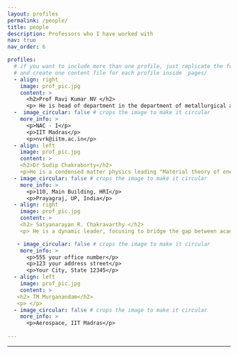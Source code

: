 ```yaml
---
layout: profiles
permalink: /people/
title: people
description: Professors who I have worked with
nav: true
nav_order: 6

profiles:
  # if you want to include more than one profile, just replicate the following block
  # and create one content file for each profile inside _pages/
  - align: right
    image: prof_pic.jpg
    content: >
      <h2>Prof Ravi Kumar NV </h2>
      <p> He is head of department in the department of metallurgical and materials engineering. With his scientific efforts towards "high performance cermaics" which is fittingly is the name of the lab he is leading. His interest include but not limited to synthesis of novel ceramics using polymer route, thermal barrier coating for space application, ceramic fibers for piezoelectricity and catalysis and finally additive manfacturing of ceramics.</p>
  -  image_circular: false # crops the image to make it circular
    more_info: >
      <p>NAC - I</p>
      <p>IIT Madras</p>
      <p>nvrk@iitm.ac.in</p>
  - align: left
    image: prof_pic.jpg
    content: >
    <h2>Dr Sudip Chakraborty</h2>
    <p>He is a condensed matter physics leading "Material theory of energy scavenging" lab at Harish-Chandra Research Institute. His work focusses on understanding properties of materials at quatum level using electronic strucutre calculation. Further, he works to find and evaluate potential candidates for perovskite solar cells, catalysis and neuromorphic computing.</p>
  - image_circular: false # crops the image to make it circular
    more_info: >
      <p>110, Main Building, HRI</p>
      <p>Prayagraj, UP, India</p>
  - align: right
    image: prof_pic.jpg
    content: >
    <h2> Satyanarayan R. Chakravarthy </h2>
    <p> He is a dynamic leader, focusing to bridge the gap between acadmia and industry by focusing on cutting edge research with direct focus on industries. Multiple success starup like Agnikul, Eplane Co, Astrovilos and Tutr hyperloop act as feather on his cap. All these while he leads one of the nations biggest combustion research center -"National center for combustion research and development" that host on of a kind microgravity lab.</p>

   - image_circular: false # crops the image to make it circular
    more_info: >
      <p>555 your office number</p>
      <p>123 your address street</p>
      <p>Your City, State 12345</p>
  - align: left
    image: prof_pic.jpg
    content: >
   <h2> TM Murganandam</h2>
   <p> </p> 
  - image_circular: false # crops the image to make it circular
    more_info: >
      <p>Aerospace, IIT Madras</p>
      
---
```


---